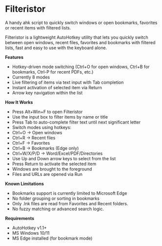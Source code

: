 # Filteristor
A handy ahk script to quickly switch windows or open bookmarks, favorites or recent items with filtered lists.

Filteristor is a lightweight AutoHotkey utility that lets you quickly switch between open windows, recent files, favorites and bookmarks with filtered lists, fast and easy to use with the keyboard alone.

**Features**
- Hotkey-driven mode switching (Ctrl+O for open windows, Ctrl+B for bookmarks, Ctrl-P for recent PDFs, etc.)
- Currently 8 modes
- Live filtering of items via text input with Tab completion
- Instant activation of selected item via Return
- Arrow key navigation within the list

**How It Works**
- Press Alt+Win+F to open Filteristor
- Use the input box to filter items by name or title
- Press Tab to auto-complete filter text until next significant letter
- Switch modes using hotkeys:
- Ctrl+O → Open windows
- Ctrl+R → Recent files
- Ctrl+F → Favorites
- Ctrl+B → Bookmarks (Edge only)
- Ctrl+W/X/P/D → Word/Excel/PDF/Directories
- Use Up and Down arrow keys to select from the list
- Press Return to activate the selected item
- Windows are brought to the foreground
- Files and URLs are opened via Run

**Known Limitations**
- Bookmarks support is currently limited to Microsoft Edge
- No folder grouping or sorting in bookmarks
- Only .lnk files are read from Favorites and Recent folders.
- No fuzzy matching or advanced search logic.

**Requirements**
- AutoHotkey v1.1+
- MS Windows 10/11
- MS Edge installed (for bookmark mode)
